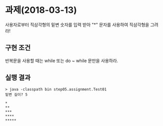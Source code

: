 # 과제(2018-03-13)
사용자로부터 직삼각형의 밑변 숫자를 입력 받아 "*" 문자를 사용하여 직삼각형을 그려라!

## 구현 조건
반복문을 사용할 때는 while 또는 do ~ while 문만을 사용하라.

## 실행 결과
```
> java -classpath bin step05.assignment.Test01
밑변 길이? 5

*
**
***
****
*****

```
